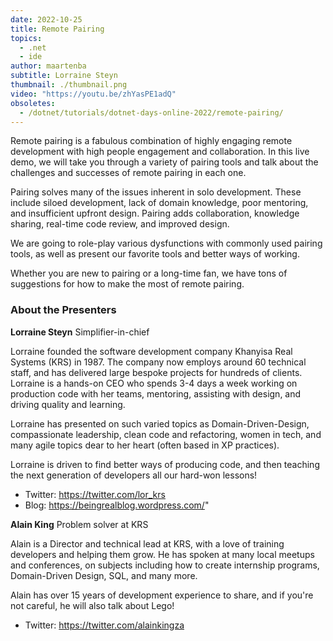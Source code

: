 ```yaml
---
date: 2022-10-25
title: Remote Pairing
topics:
  - .net
  - ide
author: maartenba
subtitle: Lorraine Steyn
thumbnail: ./thumbnail.png
video: "https://youtu.be/zhYasPE1adQ"
obsoletes:
  - /dotnet/tutorials/dotnet-days-online-2022/remote-pairing/
---
```


Remote pairing is a fabulous combination of highly engaging remote development with high people engagement and collaboration. In this live demo, we will take you through a variety of pairing tools and talk about the challenges and successes of remote pairing in each one.

Pairing solves many of the issues inherent in solo development. These include siloed development, lack of domain knowledge, poor mentoring, and insufficient upfront design. Pairing adds collaboration, knowledge sharing, real-time code review, and improved design.

We are going to role-play various dysfunctions with commonly used pairing tools, as well as present our favorite tools and better ways of working.

Whether you are new to pairing or a long-time fan, we have tons of suggestions for how to make the most of remote pairing.

### About the Presenters

**Lorraine Steyn** Simplifier-in-chief

Lorraine founded the software development company Khanyisa Real Systems (KRS) in 1987. The company now employs around 60 technical staff, and has delivered large bespoke projects for hundreds of clients. Lorraine is a hands-on CEO who spends 3-4 days a week working on production code with her teams, mentoring, assisting with design, and driving quality and learning.

Lorraine has presented on such varied topics as Domain-Driven-Design, compassionate leadership, clean code and refactoring, women in tech, and many agile topics dear to her heart (often based in XP practices).

Lorraine is driven to find better ways of producing code, and then teaching the next generation of developers all our hard-won lessons!

- Twitter: <https://twitter.com/lor_krs>
- Blog: <https://beingrealblog.wordpress.com/>"

**Alain King** Problem solver at KRS

Alain is a Director and technical lead at KRS, with a love of training developers and helping them grow. He has spoken at many local meetups and conferences, on subjects including how to create internship programs, Domain-Driven Design, SQL, and many more.

Alain has over 15 years of development experience to share, and if you're not careful, he will also talk about Lego!

- Twitter: <https://twitter.com/alainkingza>
